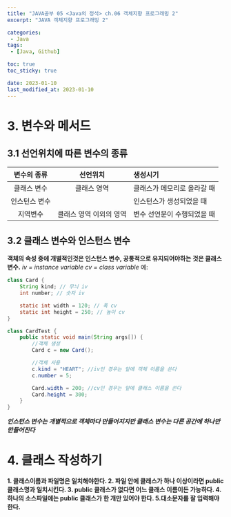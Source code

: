 ```yaml
---
title: "JAVA공부 05 <Java의 정석> ch.06 객체지향 프로그래밍 2"
excerpt: "JAVA 객체지향 프로그래밍 2"

categories:
 - Java
tags:
 - [Java, Github]

toc: true
toc_sticky: true

date: 2023-01-10
last_modified_at: 2023-01-10
---
```


# 3. 변수와 메서드

## 3.1 선언위치에 따른 변수의 종류
|변수의 종류    |선언위치       |생성시기       |
|:----------:|:-----------:|:------------|
|클래스 변수    |클래스 영역    |클래스가 메모리로 올라갈 때|
|인스턴스 변수  ||인스턴스가 생성되었을 때|
|지역변수       |클래스 영역 이외의 영역|변수 선언문이 수행되었을 때|

## 3.2 클래스 변수와 인스턴스 변수
__객체의 속성 중에 개별적인것은 인스턴스 변수, 공통적으로 유지되어야하는 것은 클래스 변수.__
_iv = instance variable
cv = class variable_
예:
```java
class Card {
    String kind; // 무늬 iv
    int number; // 숫자 iv

    static int width = 120; // 폭 cv
    static int height = 250; // 높이 cv
}

class CardTest {
    public static void main(String args[]) {
        //객체 생성
        Card c = new Card();

        //객체 사용
        c.kind = "HEART"; //iv인 경우는 앞에 객체 이름을 쓴다
        c.number = 5;

        Card.width = 200; //cv인 경우는 앞에 클래스 이름을 쓴다
        Card.height = 300;
    }
}
```
_**인스턴스 변수는 개별적으로 객체마다 만들어지지만 클래스 변수는 다른 공간에 하나만 만들어진다**_

# 4. 클래스 작성하기
__1. 클래스이름과 파일명은 일치해야한다.
2. 파일 안에 클래스가 하나 이상이라면 public 클래스명과 일치시킨다.
3. public 클래스가 없다면 어느 클래스 이름이든 가능하다.
4. 하나의 소스파일에는 public 클래스가 한 개만 있어야 한다. 
5.대소문자를 잘 입력해야 한다.__

